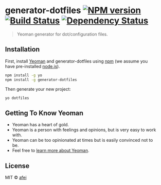 # generator-dotfiles [![NPM version][npm-image]][npm-url] [![Build Status][travis-image]][travis-url] [![Dependency Status][daviddm-image]][daviddm-url]
> Yeoman generator for dot/configuration files.

## Installation

First, install [Yeoman](http://yeoman.io) and generator-dotfiles using [npm](https://www.npmjs.com/) (we assume you have pre-installed [node.js](https://nodejs.org/)).

```bash
npm install -g yo
npm install -g generator-dotfiles
```

Then generate your new project:

```bash
yo dotfiles
```

## Getting To Know Yeoman

 * Yeoman has a heart of gold.
 * Yeoman is a person with feelings and opinions, but is very easy to work with.
 * Yeoman can be too opinionated at times but is easily convinced not to be.
 * Feel free to [learn more about Yeoman](http://yeoman.io/).

## License

MIT © [afei](https://github.com/afeiship)


[npm-image]: https://badge.fury.io/js/generator-dotfiles.svg
[npm-url]: https://npmjs.org/package/generator-dotfiles
[travis-image]: https://travis-ci.org/afeiship/generator-dotfiles.svg?branch=master
[travis-url]: https://travis-ci.org/afeiship/generator-dotfiles
[daviddm-image]: https://david-dm.org/afeiship/generator-dotfiles.svg?theme=shields.io
[daviddm-url]: https://david-dm.org/afeiship/generator-dotfiles
